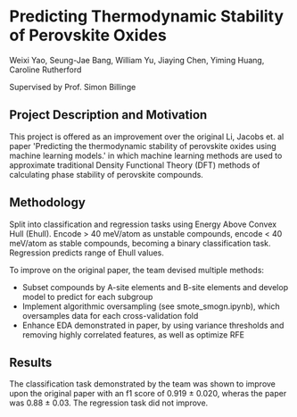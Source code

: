 # Predicting Thermodynamic Stability of Perovskite Oxides
Weixi Yao, Seung-Jae Bang, William Yu, Jiaying Chen, Yiming Huang, Caroline Rutherford

Supervised by Prof. Simon Billinge

## Project Description and Motivation
This project is offered as an improvement over the original Li, Jacobs et. al paper 'Predicting the thermodynamic stability of perovskite oxides using machine learning models.'
in which machine learning methods are used to approximate traditional Density Functional Theory (DFT) methods of calculating phase stability of perovskite compounds.

## Methodology
Split into classification and regression tasks using Energy Above Convex Hull (Ehull). Encode > 40 meV/atom as unstable compounds, encode < 40 meV/atom as stable compounds, becoming a binary classification task.
Regression predicts range of Ehull values.

To improve on the original paper, the team devised multiple methods:
- Subset compounds by A-site elements and B-site elements and develop model to predict for each subgroup
- Implement algorithmic oversampling (see smote_smogn.ipynb), which oversamples data for each cross-validation fold
- Enhance EDA demonstrated in paper, by using variance thresholds and removing highly correlated features, as well as optimize RFE

## Results
The classification task demonstrated by the team was shown to improve upon the original paper with an f1 score of 0.919 ± 0.020, wheras the paper was 0.88 ± 0.03.
The regression task did not improve.
